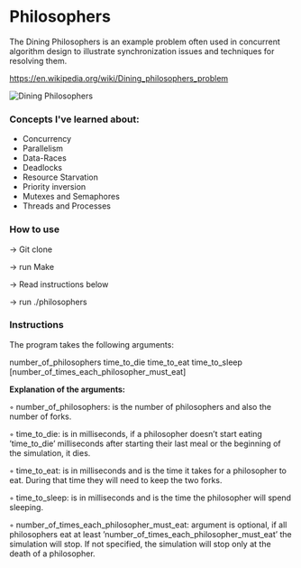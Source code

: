 # Philosophers

The Dining Philosophers is an example problem often used in concurrent algorithm design to illustrate synchronization issues and techniques for resolving them.

https://en.wikipedia.org/wiki/Dining_philosophers_problem

![Dining Philosophers](https://upload.wikimedia.org/wikipedia/commons/7/7b/An_illustration_of_the_dining_philosophers_problem.png)

### Concepts I've learned about:

- Concurrency
- Parallelism
- Data-Races
- Deadlocks
- Resource Starvation
- Priority inversion
- Mutexes and Semaphores
- Threads and Processes


### How to use

-> Git clone

-> run Make

-> Read instructions below

-> run ./philosophers

### Instructions

The program takes the following arguments:

number_of_philosophers time_to_die time_to_eat time_to_sleep [number_of_times_each_philosopher_must_eat]

**Explanation of the arguments:**

◦ number_of_philosophers: is the number of philosophers and also the number
of forks.

◦ time_to_die: is in milliseconds, if a philosopher doesn’t start eating ’time_to_die’
milliseconds after starting their last meal or the beginning of the simulation,
it dies.

◦ time_to_eat: is in milliseconds and is the time it takes for a philosopher to
eat. During that time they will need to keep the two forks.

◦ time_to_sleep: is in milliseconds and is the time the philosopher will spend
sleeping.

◦ number_of_times_each_philosopher_must_eat: argument is optional, if all
philosophers eat at least ’number_of_times_each_philosopher_must_eat’ the
simulation will stop. If not specified, the simulation will stop only at the death
of a philosopher.
